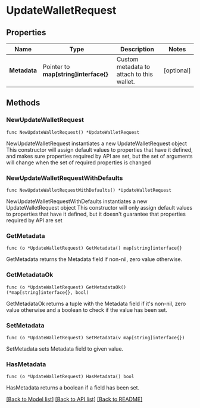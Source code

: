 # UpdateWalletRequest

## Properties

Name | Type | Description | Notes
------------ | ------------- | ------------- | -------------
**Metadata** | Pointer to **map[string]interface{}** | Custom metadata to attach to this wallet. | [optional] 

## Methods

### NewUpdateWalletRequest

`func NewUpdateWalletRequest() *UpdateWalletRequest`

NewUpdateWalletRequest instantiates a new UpdateWalletRequest object
This constructor will assign default values to properties that have it defined,
and makes sure properties required by API are set, but the set of arguments
will change when the set of required properties is changed

### NewUpdateWalletRequestWithDefaults

`func NewUpdateWalletRequestWithDefaults() *UpdateWalletRequest`

NewUpdateWalletRequestWithDefaults instantiates a new UpdateWalletRequest object
This constructor will only assign default values to properties that have it defined,
but it doesn't guarantee that properties required by API are set

### GetMetadata

`func (o *UpdateWalletRequest) GetMetadata() map[string]interface{}`

GetMetadata returns the Metadata field if non-nil, zero value otherwise.

### GetMetadataOk

`func (o *UpdateWalletRequest) GetMetadataOk() (*map[string]interface{}, bool)`

GetMetadataOk returns a tuple with the Metadata field if it's non-nil, zero value otherwise
and a boolean to check if the value has been set.

### SetMetadata

`func (o *UpdateWalletRequest) SetMetadata(v map[string]interface{})`

SetMetadata sets Metadata field to given value.

### HasMetadata

`func (o *UpdateWalletRequest) HasMetadata() bool`

HasMetadata returns a boolean if a field has been set.


[[Back to Model list]](../README.md#documentation-for-models) [[Back to API list]](../README.md#documentation-for-api-endpoints) [[Back to README]](../README.md)


